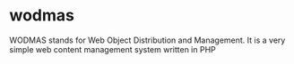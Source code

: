 wodmas
======

WODMAS stands for Web Object Distribution and Management. It is a very simple web content management system written in PHP